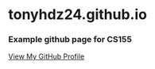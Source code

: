 # tonyhdz24.github.io
### Example github page for CS155
[View My GitHub Profile](https://github.com/tonyhdz24)
